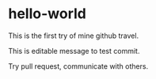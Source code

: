 # hello-world
This is the first try of mine github travel.

This is editable message to test commit.

Try pull request, communicate with others.

